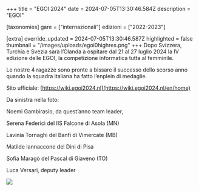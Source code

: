 +++
title = "EGOI 2024"
date = 2024-07-05T13:30:46.584Z
description = "EGOI"

[taxonomies]
gare = ["internazionali"]
edizioni = ["2022-2023"]

[extra]
override_updated = 2024-07-05T13:30:46.587Z
highlighted = false
thumbnail = "/images/uploads/egoi0highres.png"
+++
Dopo Svizzera, Turchia e Svezia sarà l’Olanda a ospitare dal 21 al 27 luglio 2024 la IV edizione delle EGOI, la competizione informatica tutta al femminile.

<!-- more -->

Le nostre 4 ragazze sono pronte a bissare il successo dello scorso anno quando la squadra italiana ha fatto l’enplein di medaglie.

Sito ufficiale: [https://wiki.egoi2024.nl](https://wiki.egoi2024.nl/en/home)

Da sinistra nella foto:

Noemi Gambirasio, da quest’anno team leader,

Serena Federici del IIS Falcone di Asola (MN)

Lavinia Tornaghi del Banfi di Vimercate (MB)

Matilde Iannaccone del Dini di Pisa

Sofia Maragò del Pascal di Giaveno (TO)

Luca Versari, deputy leader

![](/images/uploads/photo_5_2024-06-26_16-54-25.jpg)
